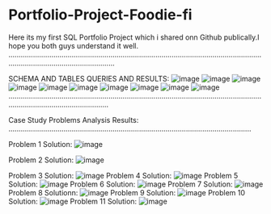 # Portfolio-Project-Foodie-fi
Here its my first SQL Portfolio Project which i shared onn Github publically.I hope you both guys understand it well. ................................................................................................................................................................................

SCHEMA AND TABLES QUERIES AND RESULTS:
![image](https://github.com/saliha-fawad/Portfolio-Project-Foodie-fi/assets/169520745/59a3953a-a41a-4a01-8280-f75015a53a41)
![image](https://github.com/saliha-fawad/Portfolio-Project-Foodie-fi/assets/169520745/959da3ab-4223-4f80-8d73-9aea03bf5429)
![image](https://github.com/saliha-fawad/Portfolio-Project-Foodie-fi/assets/169520745/b9f2da71-32a1-4416-ac84-3b1f79a78a34)
![image](https://github.com/saliha-fawad/Portfolio-Project-Foodie-fi/assets/169520745/aae65734-bb17-4e35-b5f0-a08d7ac1192c)
![image](https://github.com/saliha-fawad/Portfolio-Project-Foodie-fi/assets/169520745/9baaa1d9-17db-4c7f-ab3e-36a988b7684e)
![image](https://github.com/saliha-fawad/Portfolio-Project-Foodie-fi/assets/169520745/c84ef391-0aa3-406b-b752-52b878b8ea2a)
![image](https://github.com/saliha-fawad/Portfolio-Project-Foodie-fi/assets/169520745/9087e4fd-24e6-47fc-8e2f-affc1ef06bff)
![image](https://github.com/saliha-fawad/Portfolio-Project-Foodie-fi/assets/169520745/d6096e69-ca9e-4a94-97ce-681e2a55e831)
![image](https://github.com/saliha-fawad/Portfolio-Project-Foodie-fi/assets/169520745/53311ed3-b1be-4b3e-8468-657786ca920f)
![image](https://github.com/saliha-fawad/Portfolio-Project-Foodie-fi/assets/169520745/ff0521a1-723c-4626-9bc8-42361bc99175)
.............................................................................................................................................................................


Case Study Problems Analysis Results:
.......................................................................................................................


Problem 1 Solution:
![image](https://github.com/saliha-fawad/Portfolio-Project-Foodie-fi/assets/169520745/da89dfbc-8417-4c89-afed-6e485e9e10c0)

Problem 2 Solution:
![image](https://github.com/saliha-fawad/Portfolio-Project-Foodie-fi/assets/169520745/b93ee774-4d33-46f4-b2f6-c0be6dde7742)

Problem 3 Solution:
![image](https://github.com/saliha-fawad/Portfolio-Project-Foodie-fi/assets/169520745/57b0d869-3faa-4a84-8fc9-d2d02f8faf7e)
Problem 4 Solution:
![image](https://github.com/saliha-fawad/Portfolio-Project-Foodie-fi/assets/169520745/ba817abc-d031-46e2-b03f-c3db6d4590d8)
Problem 5 Solution:
![image](https://github.com/saliha-fawad/Portfolio-Project-Foodie-fi/assets/169520745/5180aa12-3b32-4f35-9a00-05fd4c2bf547)
Problem 6 Solution:
![image](https://github.com/saliha-fawad/Portfolio-Project-Foodie-fi/assets/169520745/2fb7a05d-2189-454c-baea-2205d6f1f1be)
Problem 7 Solution:
![image](https://github.com/saliha-fawad/Portfolio-Project-Foodie-fi/assets/169520745/7da295cb-09c9-4501-bf54-e991d3cdbd92)
Problem 8 Solutionn:
![image](https://github.com/saliha-fawad/Portfolio-Project-Foodie-fi/assets/169520745/b5c9f371-b9e1-41cd-ab66-b345bcf07aa0)
Problem 9 Solution:
![image](https://github.com/saliha-fawad/Portfolio-Project-Foodie-fi/assets/169520745/141dae0b-fa8d-4a83-9534-200ca9f06f34)
Problem 10 Solution:
![image](https://github.com/saliha-fawad/Portfolio-Project-Foodie-fi/assets/169520745/f22ee005-5737-4af5-9af6-27f276cb0703)
Problem 11 Solution:
![image](https://github.com/saliha-fawad/Portfolio-Project-Foodie-fi/assets/169520745/3cd1702d-120d-4961-acbb-a876f80b5029)

